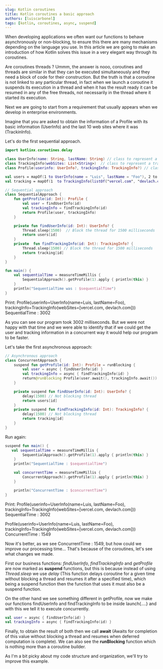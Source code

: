 ```yaml
---
slug: Kotlin coroutines
title: Kotlin coroutines a basic approach
authors: [luiscarbonel]
tags: [kotlin, coroutines, async, suspend]
---
```



When developing applications we often want our functions to behave asynchronously or non-blocking, to ensure this there are many mechanisms depending on the language you use. In this article we are going to make an introduction of how Kotlin solves this issue in a very elegant way through its coroutines.

Are coroutines  threads ? Ummm, the answer is nooo, coroutines and threads are similar in that they can be executed simultaneously and they need a block of code for their construction. But the truth is that a coroutine is not linked to any particular thread, in fact when we launch a coroutine it suspends its execution in a thread and when it has the result ready it can be resumed in any of the free threads, not necessarily in the thread where it started its execution.

Next we are going to start from a requirement that usually appears when we develop in enterprise environments.

Imagine that you are asked to obtain the information of a Profile with its basic information (UserInfo) and the last 10 web sites where it was (TrackinInfo).

Let's do the first sequential approach.
```kotlin
import kotlinx.coroutines.delay

class UserInfo(name: String, lastName: String) // class to represent a user
class TrackingInfo(webSites: List<String>)  // class to represent a tracking
class Profile(userinfo: UserInfo?, trackingInfo: TrackingInfo?) // class to represent a profile

val users = mapOf(1 to UserInfo(name = "Luis", lastName = "Foo"), 2 to UserInfo(name = "Carlos", lastName = "Bar")) // contains all user in a map[idUser, UserInfo]
val tracking = mapOf(1  to TrackingInfo(listOf("vercel.com", "devlach.com")), 2  to TrackingInfo(listOf("react.com", "devlach.com"))) // contains all tracking in a map[idUser, TrackingInfo]

// Sequential approach
class SequentialApproach {
    fun getProfile(id: Int): Profile {
        val user = findUserInfo(id)
        val trackingInfo = findTrackingInfo(id)
        return Profile(user, trackingInfo)
    }

    private fun findUserInfo(id: Int): UserInfo? {
        Thread.sleep(1500)  // Block the thread for 1500 milliseconds
        return users[id]
    }
    private  fun findTrackingInfo(id: Int): TrackingInfo? {
        Thread.sleep(1500) // Block the thread for 1500 milliseconds
        return tracking[id]
    }
}
```

```kotlin
fun main() {
    val sequentialTime = measureTimeMillis {
        SequentialApproach().getProfile(1).apply { println(this) }
    }
    println("SequentialTime was : $sequentialTime")
}
```
Print:
Profile(userinfo=UserInfo(name=Luis, lastName=Foo), trackingInfo=TrackingInfo(webSites=[vercel.com, devlach.com]))
SequentialTime : 3002

As you can see our program took 3002 milliseconds. But we were not happy with that time and we were able to identify that if we could get the user and tracking information in a concurrent way it would help our program to be faster.

Let's take the first asynchronous approach:

```kotlin
// Asynchronous approach
class ConcurrentApproach {
    suspend fun getProfile(id: Int): Profile = runBlocking {
        val user = async { findUserInfo(id) }
        val trackingInfo = async { findTrackingInfo(id) }
        return@runBlocking Profile(user.await(), trackingInfo.await())
    }

    private suspend fun findUserInfo(id: Int): UserInfo? {
        delay(1500) // Not blocking thread
        return users[id]
    }
    private suspend fun findTrackingInfo(id: Int): TrackingInfo? {
        delay(1500) // Not blocking thread
        return tracking[id]
    }
}
```

Run again:
```kotlin
suspend fun main() {
   val sequentialTime = measureTimeMillis {
        SequentialApproach().getProfile(1).apply { println(this) }
    }
    println("SequentialTime : $sequentialTime")

    val concurrentTime = measureTimeMillis {
        ConcurrentApproach().getProfile(1).apply { println(this) }
    }

    println("ConcurrentTime : $concurrentTime")
}
```
Print:
Profile(userinfo=UserInfo(name=Luis, lastName=Foo), trackingInfo=TrackingInfo(webSites=[vercel.com, devlach.com]))
SequentialTime : 3002

Profile(userinfo=UserInfo(name=Luis, lastName=Foo), trackingInfo=TrackingInfo(webSites=[vercel.com, devlach.com]))
ConcurrentTime : 1549

Now it's better, as we see ConcurrentTime : 1549, but how could we improve our processing time... That's because of the coroutines, let's see what changes we made.

First our business functions:
*findUserInfo*, *findTrackingInfo* and *getProfile* are now marked as **suspend** functions, but this is because instead of using *Thread.sleep* we use *delay* (This function delays coroutine for a given time without blocking a thread and resumes it after a specified time), which being a suspend function then the function that uses it must also be a suspend function.

On the other hand we see something different in getProfile, now we make our functions findUserInfo and findTrackingInfo to be inside launch{....} and with this we tell it to execute concurrently.

```kotlin
val user = async { findUserInfo(id) }
val trackingInfo = async { findTrackingInfo(id) }
```
Finally, to obtain the result of both then we call **await** (Awaits for completion of this value without blocking a thread and resumes when deferred computation is complete).
We can also see the **runBlocking** function which is nothing more than a coroutine builder.

As I'm a bit picky about my code structure and organization, we'll try to improve this example. 






